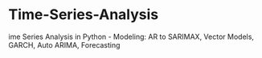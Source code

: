 # Time-Series-Analysis
ime Series Analysis in Python - Modeling: AR to SARIMAX, Vector Models, GARCH, Auto ARIMA, Forecasting
